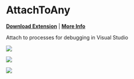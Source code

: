AttachToAny
===========

**[Download Extension](http://visualstudiogallery.msdn.microsoft.com/81677d17-6e81-4f14-87cc-4ccee2fd2589)** | **[More Info](http://blog.twimager.com/2014/01/published-my-first-visual-studio.html)**

Attach to processes for debugging in Visual Studio

![](http://lh5.ggpht.com/-3gfr1-DP4lQ/Usv_tms7yOI/AAAAAAAAkZY/OIheXjtjsQo/ata-preview_thumb%25255B2%25255D.png?imgmax=800)

![](http://lh5.ggpht.com/-PF1ej1HpudY/UsoLquzE8rI/AAAAAAAAkVA/JcZF_Mhcltc/image_thumb%25255B5%25255D.png?imgmax=800)

![](https://lh5.googleusercontent.com/-yri9c4SWKEs/UsoMH1mj3WI/AAAAAAAAkWI/UxVm1cs-Tkg/w608-h366-no/image%255B14%255D-MOTION.gif)